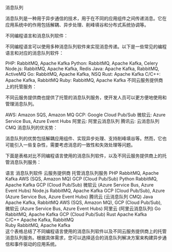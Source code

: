 
消息队列

消息队列是一种用于异步通信的技术，用于在不同的应用组件之间传递消息。它在应用系统中的作用包括解耦、异步处理、削峰填谷和分布式系统协调等。

不同编程语言和消息队列软件：

不同编程语言可以使用多种消息队列软件来实现消息传递。以下是一些常见的编程语言和对应的消息队列软件：

PHP: RabbitMQ, Apache Kafka
Python: RabbitMQ, Apache Kafka, Celery
Node.js: RabbitMQ, Apache Kafka, Redis
Java: Apache Kafka, RabbitMQ, ActiveMQ
Go: RabbitMQ, Apache Kafka, NSQ
Rust: Apache Kafka
C/C++: Apache Kafka, RabbitMQ
Ruby: RabbitMQ, Apache Kafka
不同云服务提供商上的托管服务：

不同云服务提供商也提供了托管的消息队列服务，使开发人员可以更方便地使用和管理消息队列。

AWS: Amazon SQS, Amazon MQ
GCP: Google Cloud Pub/Sub
微软云: Azure Service Bus, Azure Event Hubs
阿里云: 阿里云消息队列
腾讯云: 云消息队列 CMQ
消息队列的优劣势：

消息队列的优势包括解耦应用组件、实现异步处理、支持削峰填谷等。然而，它也可能引入一些复杂性，需要考虑消息的一致性和失效处理等问题。

下面是表格对比不同编程语言使用的消息队列软件，以及不同云服务提供商上的托管消息队列服务：

语言	消息队列软件	云服务提供商	托管消息队列服务
PHP	RabbitMQ, Apache Kafka	AWS (SQS, Amazon MQ)	GCP (Cloud Pub/Sub)
Python	RabbitMQ, Apache Kafka	GCP (Cloud Pub/Sub)	微软云 (Azure Service Bus, Azure Event Hubs)
Node.js	RabbitMQ, Apache Kafka	GCP (Cloud Pub/Sub), Azure (Azure Service Bus, Azure Event Hubs)	腾讯云 (云消息队列 CMQ)
Java	Apache Kafka, RabbitMQ	AWS (SQS, Amazon MQ), GCP (Cloud Pub/Sub), 微软云 (Azure Service Bus, Azure Event Hubs)	阿里云 (阿里云消息队列)
Go	RabbitMQ, Apache Kafka	GCP (Cloud Pub/Sub)	
Rust	Apache Kafka		
C/C++	Apache Kafka, RabbitMQ		
Ruby	RabbitMQ, Apache Kafka		
这个表格总结了不同编程语言使用的消息队列软件以及不同云服务提供商上的托管消息队列服务。根据具体需求，您可以选择适合的消息队列解决方案来构建异步通信和事件驱动的应用系统。
